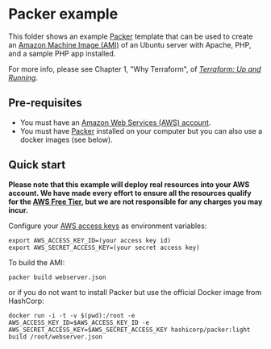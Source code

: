 # Packer example

This folder shows an example [Packer](https://www.packer.io/) template that can be used to create an [Amazon Machine
Image (AMI)](http://docs.aws.amazon.com/AWSEC2/latest/UserGuide/AMIs.html) of an Ubuntu server with Apache, PHP, and
a sample PHP app installed.

For more info, please see Chapter 1, "Why Terraform", of 
*[Terraform: Up and Running](http://www.terraformupandrunning.com)*.

## Pre-requisites

* You must have an [Amazon Web Services (AWS) account](http://aws.amazon.com/).
* You must have [Packer](https://www.packer.io/) installed on your computer but you can also use a docker images (see below).

## Quick start

**Please note that this example will deploy real resources into your AWS account. We have made every effort to ensure 
all the resources qualify for the [AWS Free Tier](https://aws.amazon.com/free/), but we are not responsible for any
charges you may incur.** 

Configure your [AWS access 
keys](http://docs.aws.amazon.com/general/latest/gr/aws-sec-cred-types.html#access-keys-and-secret-access-keys) as 
environment variables:

```
export AWS_ACCESS_KEY_ID=(your access key id)
export AWS_SECRET_ACCESS_KEY=(your secret access key)
```

To build the AMI:

```
packer build webserver.json
```

or if you do not want to install Packer but use the official Docker image from HashCorp:

```
docker run -i -t -v $(pwd):/root -e AWS_ACCESS_KEY_ID=$AWS_ACCESS_KEY_ID -e AWS_SECRET_ACCESS_KEY=$AWS_SECRET_ACCESS_KEY hashicorp/packer:light build /root/webserver.json
```
